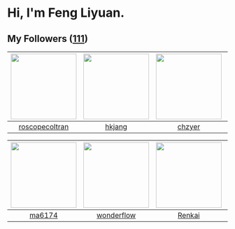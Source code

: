 # Hi, I'm Feng Liyuan.

## My Followers ([111](https://github.com/SunRunAway?tab=followers))

| <img src="https://avatars.githubusercontent.com/u/24416962?v=4" width="150" height="150" /> | <img src="https://avatars.githubusercontent.com/u/3069493?v=4" width="150" height="150" /> | <img src="https://avatars.githubusercontent.com/u/1464115?v=4" width="150" height="150" /> | <img src="https://avatars.githubusercontent.com/u/1446531?v=4" width="150" height="150" /> |
| :-----------------------------------------------------------------------------------------: | :----------------------------------------------------------------------------------------: | :----------------------------------------------------------------------------------------: | :----------------------------------------------------------------------------------------: |
|                     [roscopecoltran](https://github.com/roscopecoltran)                     |                             [hkjang](https://github.com/hkjang)                            |                             [chzyer](https://github.com/chzyer)                            |                           [JmPotato](https://github.com/JmPotato)                          |

| <img src="https://avatars.githubusercontent.com/u/1449133?v=4" width="150" height="150" /> | <img src="https://avatars.githubusercontent.com/u/2173670?v=4" width="150" height="150" /> | <img src="https://avatars.githubusercontent.com/u/3381789?v=4" width="150" height="150" /> | <img src="https://avatars.githubusercontent.com/u/15995588?v=4" width="150" height="150" /> |
| :----------------------------------------------------------------------------------------: | :----------------------------------------------------------------------------------------: | :----------------------------------------------------------------------------------------: | :-----------------------------------------------------------------------------------------: |
|                             [ma6174](https://github.com/ma6174)                            |                         [wonderflow](https://github.com/wonderflow)                        |                             [Renkai](https://github.com/Renkai)                            |                             [calali](https://github.com/calali)                             |